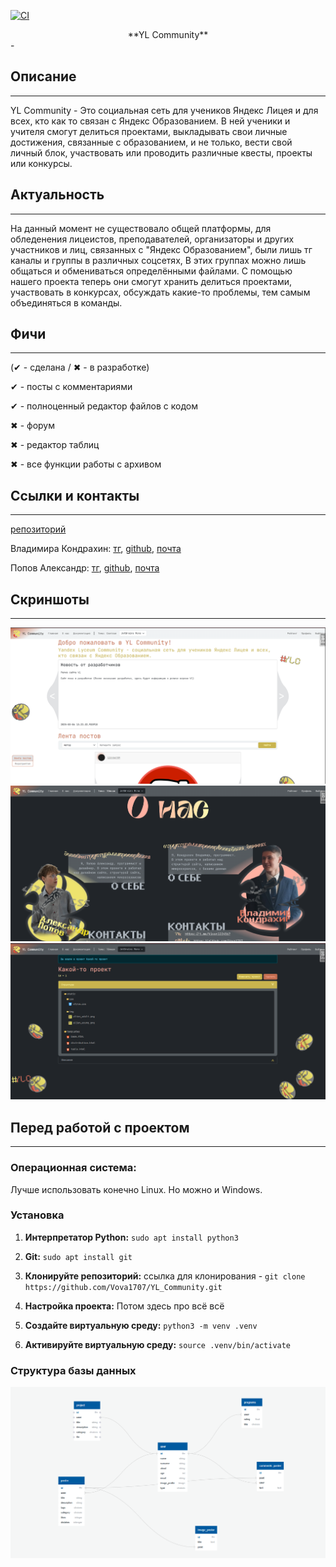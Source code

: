 [![CI](https://github.com/Vova1707/YL_Community/actions/workflows/tests.yml/badge.svg)](https://github.com/Vova1707/YL_Community/actions/workflows/tests.yml)

<center>**YL Community**</center>
-

## Описание
---
YL Community - Это социальная сеть для учеников Яндекс Лицея и для всех, кто как то связан с Яндекс Образованием. 
В ней ученики и учителя смогут делиться проектами, выкладывать свои личные достижения, связанные с образованием, и 
не только, вести свой личный блок, участвовать или проводить различные квесты, проекты или конкурсы.

## Актуальность
---
На данный момент не существовало общей платформы, для обледенения лицеистов, преподавателей, организаторы и других 
участников и лиц, связанных с "Яндекс Образованием", были лишь тг каналы и группы в различных соцсетях, В этих группах 
можно лишь общаться и обмениваться определёнными файлами. С помощью нашего проекта теперь они смогут хранить делиться 
проектами, участвовать в конкурсах, обсуждать какие-то проблемы, тем самым объединяться в команды.

## Фичи
---
(✔ - сделана / ✖ - в разработке)

✔ - посты с комментариями

✔ - полноценный редактор файлов с кодом

✖ - форум

✖ - редактор таблиц

✖ - все функции работы с архивом

## Ссылки и контакты
---
[репозиторий](https://github.com/Vova1707/Game-jam)

Владимира Кондрахин:
[тг](https://t.me/Vivan1234567),
[github](https://github.com/Vova1707),
[почта](https://mail.yandex.ru/compose?to=kondrahinvov@yandex.ru)

Попов Александр:
[тг](https://t.me/ProstoSaniok),
[github](https://github.com/ImennoYASaniok),
[почта](https://mail.yandex.ru/compose?to=Banlichelendsh@yandex.ru)

## Скриншоты
---
![img_1.png](rm_img1.png)
![img_2.png](rm_img2.png)
![img_3.png](rm_img3.png)

## Перед работой с проектом
---

### Операционная система:
Лучше использовать конечно Linux. Но можно и Windows.

### Установка
1. **Интерпретатор Python:** ```sudo apt install python3```

2. **Git:** ```sudo apt install git```

3. **Клонируйте репозиторий:** ccылка для клонирования - ```git clone https://github.com/Vova1707/YL_Community.git```

4. **Настройка проекта:**
Потом здесь про всё всё

5. **Создайте виртуальную среду:** ```python3 -m venv .venv```
6. **Активируйте виртуальную среду:** ```source .venv/bin/activate```

### Структура базы данных
   ![Структура базы данных](static/img/ER.jpg)